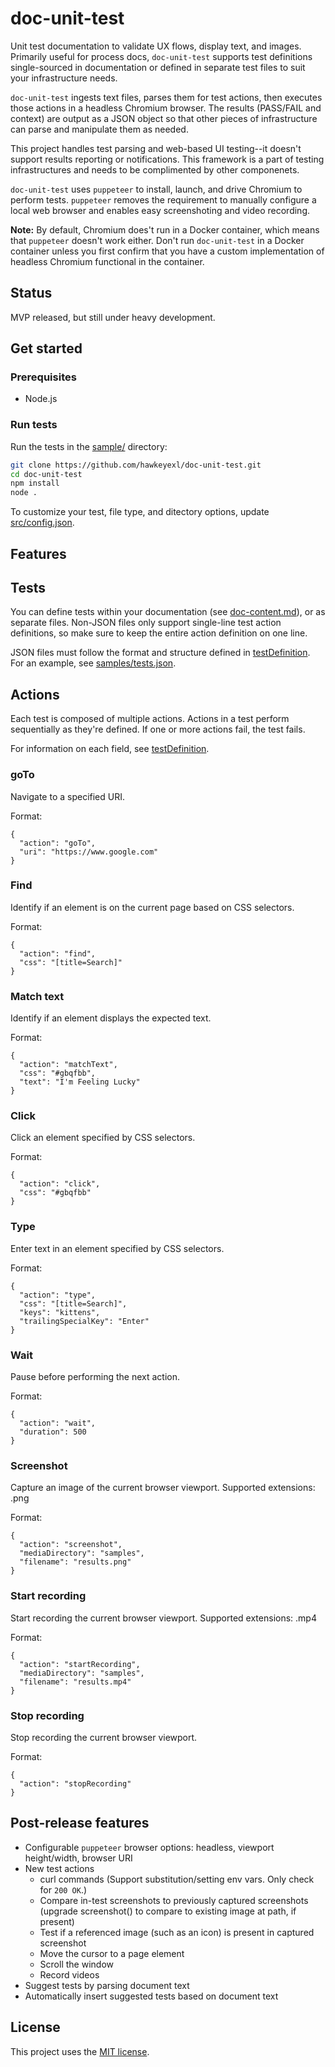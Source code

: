 # doc-unit-test

Unit test documentation to validate UX flows, display text, and images. Primarily useful for process docs, `doc-unit-test` supports test definitions single-sourced in documentation or defined in separate test files to suit your infrastructure needs.

`doc-unit-test` ingests text files, parses them for test actions, then executes those actions in a headless Chromium browser. The results (PASS/FAIL and context) are output as a JSON object so that other pieces of infrastructure can parse and manipulate them as needed.

This project handles test parsing and web-based UI testing--it doesn't support results reporting or notifications. This framework is a part of testing infrastructures and needs to be complimented by other componenets.

`doc-unit-test` uses `puppeteer` to install, launch, and drive Chromium to perform tests. `puppeteer` removes the requirement to manually configure a local web browser and enables easy screenshoting and video recording.

**Note:** By default, Chromium does't run in a Docker container, which means that `puppeteer` doesn't work either. Don't run `doc-unit-test` in a Docker container unless you first confirm that you have a custom implementation of headless Chromium functional in the container.

## Status

MVP released, but still under heavy development.

## Get started

### Prerequisites

*   Node.js

### Run tests

Run the tests in the [sample/](https://github.com/hawkeyexl/doc-unit-test/tree/master/sample) directory:

```bash
git clone https://github.com/hawkeyexl/doc-unit-test.git
cd doc-unit-test
npm install
node .
```

To customize your test, file type, and ditectory options, update [src/config.json](https://github.com/hawkeyexl/doc-unit-test/blob/master/src/config.json).

## Features

## Tests

You can define tests within your documentation (see [doc-content.md](https://github.com/hawkeyexl/doc-unit-test/blob/master/sample/doc-content.md)), or as separate files. Non-JSON files only support single-line test action definitions, so make sure to keep the entire action definition on one line.

JSON files must follow the format and structure defined in [testDefinition](https://github.com/hawkeyexl/doc-unit-test/blob/master/ref/testDefinition.json). For an example, see [samples/tests.json](https://github.com/hawkeyexl/doc-unit-test/blob/master/sample/tests.json).

## Actions

Each test is composed of multiple actions. Actions in a test perform sequentially as they're defined. If one or more actions fail, the test fails.

For information on each field, see [testDefinition](https://github.com/hawkeyexl/doc-unit-test/blob/master/ref/testDefinition.json).

### goTo

Navigate to a specified URI.

Format:

```
{
  "action": "goTo",
  "uri": "https://www.google.com"
}
```

### Find

Identify if an element is on the current page based on CSS selectors.

Format:

```
{
  "action": "find",
  "css": "[title=Search]"
}
```

### Match text

Identify if an element displays the expected text.

Format:

```
{
  "action": "matchText",
  "css": "#gbqfbb",
  "text": "I'm Feeling Lucky"
}
```

### Click

Click an element specified by CSS selectors.

Format:

```
{
  "action": "click",
  "css": "#gbqfbb"
}
```

### Type

Enter text in an element specified by CSS selectors.

Format:

```
{
  "action": "type",
  "css": "[title=Search]",
  "keys": "kittens",
  "trailingSpecialKey": "Enter"
}
```

### Wait

Pause before performing the next action.

Format:

```
{
  "action": "wait",
  "duration": 500
}
```

### Screenshot

Capture an image of the current browser viewport. Supported extensions: .png

Format:

```
{
  "action": "screenshot",
  "mediaDirectory": "samples",
  "filename": "results.png"
}
``` 

### Start recording

Start recording the current browser viewport. Supported extensions: .mp4

Format:

```
{
  "action": "startRecording",
  "mediaDirectory": "samples",
  "filename": "results.mp4"
}
``` 

### Stop recording

Stop recording the current browser viewport.

Format:

```
{
  "action": "stopRecording"
}
``` 

## Post-release features

- Configurable `puppeteer` browser options: headless, viewport height/width, browser URI
- New test actions
  - curl commands (Support substitution/setting env vars. Only check for `200 OK`.)
  - Compare in-test screenshots to previously captured screenshots (upgrade screenshot() to compare to existing image at path, if present)
  - Test if a referenced image (such as an icon) is present in captured screenshot
  - Move the cursor to a page element
  - Scroll the window
  - Record videos
- Suggest tests by parsing document text
- Automatically insert suggested tests based on document text

## License

This project uses the [MIT license](https://github.com/hawkeyexl/doc-unit-test/blob/master/LICENSE).
